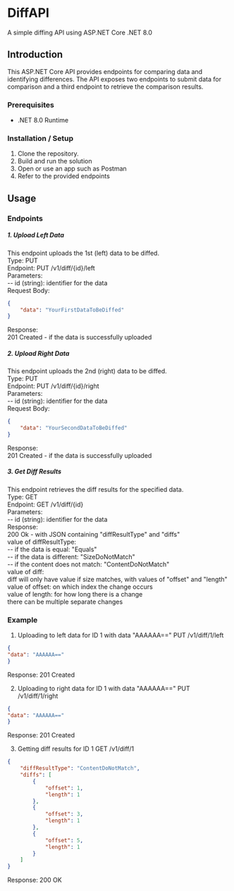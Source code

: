 # DiffAPI

 A simple diffing API using ASP.NET Core .NET 8.0

## Introduction

This ASP.NET Core API provides endpoints for comparing data and identifying differences. The API exposes two endpoints to submit data for comparison and a third endpoint to retrieve the comparison results.

### Prerequisites

- .NET 8.0 Runtime

### Installation / Setup

1. Clone the repository.
2. Build and run the solution
3. Open or use an app such as Postman
4. Refer to the provided endpoints

## Usage

### Endpoints

##### 1. Upload Left Data
This endpoint uploads the 1st (left) data to be diffed.  
Type: PUT  
Endpoint: PUT /v1/diff/{id}/left  
Parameters:  
-- id (string): identifier for the data  
Request Body:  
```json
{
    "data": "YourFirstDataToBeDiffed"
}
```
Response:  
201 Created - if the data is successfully uploaded  

##### 2. Upload Right Data
This endpoint uploads the 2nd (right) data to be diffed.  
Type: PUT  
Endpoint: PUT /v1/diff/{id}/right  
Parameters:  
-- id (string): identifier for the data  
Request Body:  
```json
{
    "data": "YourSecondDataToBeDiffed"
}
```
Response:  
201 Created - if the data is successfully uploaded  

##### 3. Get Diff Results
This endpoint retrieves the diff results for the specified data.  
Type: GET  
Endpoint: GET /v1/diff/{id}  
Parameters:  
-- id (string): identifier for the data  
Response:  
200 Ok - with JSON containing "diffResultType" and "diffs"  
value of diffResultType:  
-- if the data is equal: "Equals"  
-- if the data is different: "SizeDoNotMatch"  
-- if the content does not match: "ContentDoNotMatch"  
value of diff:  
diff will only have value if size matches, with values of "offset" and "length"  
value of offset: on which index the change occurs  
value of length: for how long there is a change  
there can be multiple separate changes  

### Example

1. Uploading to left data for ID 1 with data "AAAAAA=="
PUT /v1/diff/1/left
```json
{
"data": "AAAAAA=="
}
```
Response: 201 Created


2. Uploading to right data for ID 1 with data "AAAAAA=="
PUT /v1/diff/1/right
```json
{
"data": "AAAAAA=="
}
```
Response: 201 Created


3. Getting diff results for ID 1
GET /v1/diff/1
```json
{
    "diffResultType": "ContentDoNotMatch",
    "diffs": [
        {
            "offset": 1,
            "length": 1
        },
        {
            "offset": 3,
            "length": 1
        },
        {
            "offset": 5,
            "length": 1
        }
    ]
}
```
Response: 200 OK


